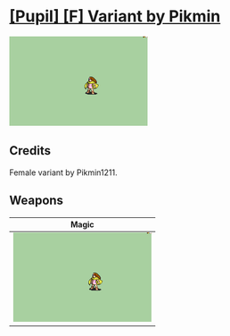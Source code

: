 # [\[Pupil\] \[F\] Variant by Pikmin](./)

<img src="./6.%20Magic/Magic_000.png" alt="[Pupil] [F] Variant by Pikmin standing" />

## Credits

Female variant by Pikmin1211.

## Weapons


|Magic |
|  :---: |
| <img alt="Magic animation" src="./6.%20Magic/Magic.gif" /> |
